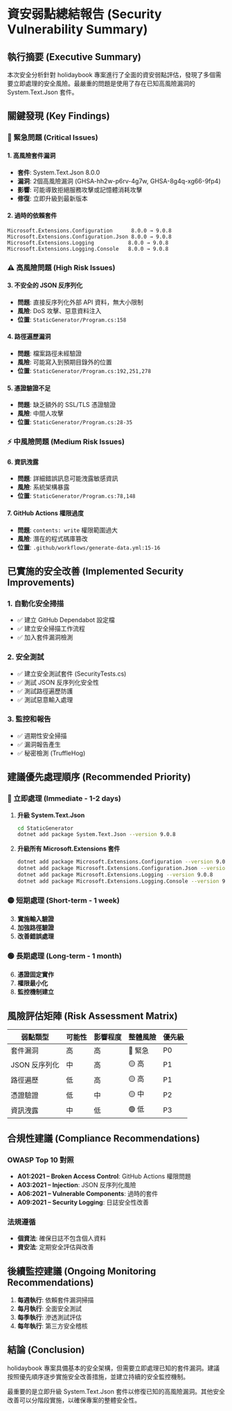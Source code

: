 # 資安弱點總結報告 (Security Vulnerability Summary)

## 執行摘要 (Executive Summary)

本次安全分析針對 holidaybook 專案進行了全面的資安弱點評估，發現了多個需要立即處理的安全風險。最嚴重的問題是使用了存在已知高風險漏洞的 System.Text.Json 套件。

## 關鍵發現 (Key Findings)

### 🚨 緊急問題 (Critical Issues)

#### 1. 高風險套件漏洞
- **套件**: System.Text.Json 8.0.0
- **漏洞**: 2個高風險漏洞 (GHSA-hh2w-p6rv-4g7w, GHSA-8g4q-xg66-9fp4)
- **影響**: 可能導致拒絕服務攻擊或記憶體消耗攻擊
- **修復**: 立即升級到最新版本

#### 2. 過時的依賴套件
```
Microsoft.Extensions.Configuration      8.0.0 → 9.0.8
Microsoft.Extensions.Configuration.Json 8.0.0 → 9.0.8
Microsoft.Extensions.Logging           8.0.0 → 9.0.8
Microsoft.Extensions.Logging.Console   8.0.0 → 9.0.8
```

### ⚠️ 高風險問題 (High Risk Issues)

#### 3. 不安全的 JSON 反序列化
- **問題**: 直接反序列化外部 API 資料，無大小限制
- **風險**: DoS 攻擊、惡意資料注入
- **位置**: `StaticGenerator/Program.cs:158`

#### 4. 路徑遍歷漏洞
- **問題**: 檔案路徑未經驗證
- **風險**: 可能寫入到預期目錄外的位置
- **位置**: `StaticGenerator/Program.cs:192,251,278`

#### 5. 憑證驗證不足
- **問題**: 缺乏額外的 SSL/TLS 憑證驗證
- **風險**: 中間人攻擊
- **位置**: `StaticGenerator/Program.cs:28-35`

### ⚡ 中風險問題 (Medium Risk Issues)

#### 6. 資訊洩露
- **問題**: 詳細錯誤訊息可能洩露敏感資訊
- **風險**: 系統架構暴露
- **位置**: `StaticGenerator/Program.cs:78,148`

#### 7. GitHub Actions 權限過度
- **問題**: `contents: write` 權限範圍過大
- **風險**: 潛在的程式碼庫篡改
- **位置**: `.github/workflows/generate-data.yml:15-16`

## 已實施的安全改善 (Implemented Security Improvements)

### 1. 自動化安全掃描
- ✅ 建立 GitHub Dependabot 設定檔
- ✅ 建立安全掃描工作流程
- ✅ 加入套件漏洞檢測

### 2. 安全測試
- ✅ 建立安全測試套件 (SecurityTests.cs)
- ✅ 測試 JSON 反序列化安全性
- ✅ 測試路徑遍歷防護
- ✅ 測試惡意輸入處理

### 3. 監控和報告
- ✅ 週期性安全掃描
- ✅ 漏洞報告產生
- ✅ 秘密檢測 (TruffleHog)

## 建議優先處理順序 (Recommended Priority)

### 🔴 立即處理 (Immediate - 1-2 days)
1. **升級 System.Text.Json**
   ```bash
   cd StaticGenerator
   dotnet add package System.Text.Json --version 9.0.8
   ```

2. **升級所有 Microsoft.Extensions 套件**
   ```bash
   dotnet add package Microsoft.Extensions.Configuration --version 9.0.8
   dotnet add package Microsoft.Extensions.Configuration.Json --version 9.0.8
   dotnet add package Microsoft.Extensions.Logging --version 9.0.8
   dotnet add package Microsoft.Extensions.Logging.Console --version 9.0.8
   ```

### 🟡 短期處理 (Short-term - 1 week)
3. **實施輸入驗證**
4. **加強路徑驗證**
5. **改善錯誤處理**

### 🟢 長期處理 (Long-term - 1 month)
6. **憑證固定實作**
7. **權限最小化**
8. **監控機制建立**

## 風險評估矩陣 (Risk Assessment Matrix)

| 弱點類型 | 可能性 | 影響程度 | 整體風險 | 優先級 |
|---------|-------|---------|---------|-------|
| 套件漏洞 | 高 | 高 | 🔴 緊急 | P0 |
| JSON 反序列化 | 中 | 高 | 🟡 高 | P1 |
| 路徑遍歷 | 低 | 高 | 🟡 高 | P1 |
| 憑證驗證 | 低 | 中 | 🟡 中 | P2 |
| 資訊洩露 | 中 | 低 | 🟢 低 | P3 |

## 合規性建議 (Compliance Recommendations)

### OWASP Top 10 對照
- **A01:2021 – Broken Access Control**: GitHub Actions 權限問題
- **A03:2021 – Injection**: JSON 反序列化風險
- **A06:2021 – Vulnerable Components**: 過時的套件
- **A09:2021 – Security Logging**: 日誌安全性改善

### 法規遵循
- **個資法**: 確保日誌不包含個人資料
- **資安法**: 定期安全評估與改善

## 後續監控建議 (Ongoing Monitoring Recommendations)

1. **每週執行**: 依賴套件漏洞掃描
2. **每月執行**: 全面安全測試
3. **每季執行**: 滲透測試評估
4. **每年執行**: 第三方安全稽核

## 結論 (Conclusion)

holidaybook 專案具備基本的安全架構，但需要立即處理已知的套件漏洞。建議按照優先順序逐步實施安全改善措施，並建立持續的安全監控機制。

最重要的是立即升級 System.Text.Json 套件以修復已知的高風險漏洞。其他安全改善可以分階段實施，以確保專案的整體安全性。